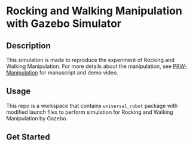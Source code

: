 # Rocking and Walking Manipulation with Gazebo Simulator
## Description
This simulation is made to reproduce the experiment of Rocking and Walking Manipulation. For more details about the manipulation, see [PRW-Manipulation](https://github.com/HKUST-RML/PRW-Manipulation) for manuscript and demo video.
## Usage
This repo is a workspace that contains `universal_robot` package with modified launch files to perform simulation for Rocking and Walking Manipulation by Gazebo. 

## Get Started
